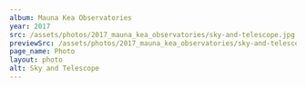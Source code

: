 ```yaml
---
album: Mauna Kea Observatories
year: 2017
src: /assets/photos/2017_mauna_kea_observatories/sky-and-telescope.jpg
previewSrc: /assets/photos/2017_mauna_kea_observatories/sky-and-telescope-preview.jpg
page_name: Photo
layout: photo
alt: Sky and Telescope
---
```

